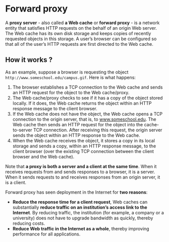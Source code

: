 # Forward proxy

A **proxy server** - also called **a Web cache** or **forward proxy** - is a network entity that satisfies HTTP requests on the behalf of an origin Web server. The Web cache has its own disk storage and keeps copies of recently requested objects in this storage. A user’s browser can be configured so that all of the user’s HTTP requests are first directed to the Web cache.

## How it works ?

As an example, suppose a browser is requesting the object ``http://www.someschool.edu/campus.gif``. Here is what happens:

1. The browser establishes a TCP connection to the Web cache and sends an HTTP request for the object to the Web cache/proxy.
2. The Web cache/proxy checks to see if it has a copy of the object stored locally. If it does, the Web cache returns the object within an HTTP response message to the client browser.
3. If the Web cache does not have the object, the Web cache opens a TCP connection to the origin server, that is, to www.someschool.edu. The Web cache then sends an HTTP request for the object into the cache-to-server TCP connection. After receiving this request, the origin server sends the object within an HTTP response to the Web cache.
4. When the Web cache receives the object, it stores a copy in its local storage and sends a copy, within an HTTP response message, to the client browser (over the existing TCP connection between the client browser and the Web cache).

Note that **a proxy is both a server and a client at the same time**. When it receives requests from and sends responses to a browser, it is a server. When it sends requests to and receives responses from an origin server, it is a client.

Forward proxy has seen deployment in the Internet for **two reasons**:
* **Reduce the response time for a client request**, Web caches can substantially **reduce traffic on an institution’s access link to the Internet**. By reducing traffic, the institution (for example, a company or a university) does not have to upgrade bandwidth as quickly, thereby reducing costs.
* **Reduce Web traffic in the Internet as a whole**, thereby improving performance for all applications.

